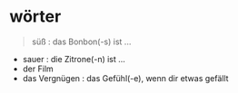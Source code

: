 # wörter
> süß
    : das Bonbon(-s) ist ...
- sauer
    : die Zitrone(-n) ist ...
- der Film
- das Vergnügen
    : das Gefühl(-e), wenn dir etwas gefällt
